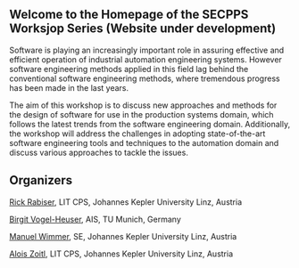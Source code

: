 ## Welcome to the Homepage of the SECPPS Worksjop Series (Website under development)

Software is playing an increasingly important role in assuring effective and efficient operation of industrial automation engineering systems. However software engineering methods applied in this field lag behind the conventional software engineering methods, where tremendous progress has been made in the last years.

The aim of this workshop is to discuss new approaches and methods for the design of software for use in the production systems domain, which follows the latest trends from the software engineering domain. Additionally, the workshop will address the challenges in adopting state-of-the-art software engineering tools and techniques to the automation domain and discuss various approaches to tackle the issues.

## Organizers

<a href="https://rickrabiser.github.io/rick/">Rick Rabiser</a>, LIT CPS, Johannes Kepler University Linz, Austria

<a href="https://www.mw.tum.de/ais/lehrstuhl/personen/prof-vogel-heuser/">Birgit Vogel-Heuser</a>, AIS, TU Munich, Germany

<a href="https://www.se.jku.at/manuel-wimmer">Manuel Wimmer</a>, SE, Johannes Kepler University Linz, Austria

<a href="https://www.jku.at/linz-institute-of-technology/forschung/research-labs/cyber-physical-systems-lab/team/univ-prof-di-dr-alois-zoitl/">Alois Zoitl</a>, LIT CPS, Johannes Kepler University Linz, Austria
